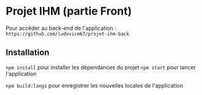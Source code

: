 # Projet IHM (partie Front)

Pour accéder au back-end de l'application :
`https://github.com/ludovicm67/projet-ihm-back`

## Installation

`npm install` pour installer les dépendances du projet
`npm start` pour lancer l'application

`npm build:langs` pour enregistrer les nouvelles locales de l'application
